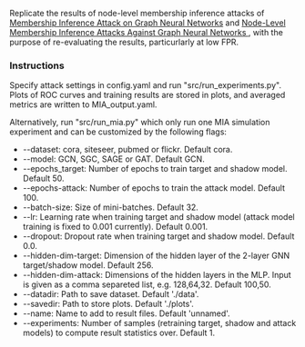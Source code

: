 Replicate the results of node-level membership inference attacks of [Membership Inference Attack on Graph Neural Networks](https://arxiv.org/abs/2101.06570) and [Node-Level Membership Inference Attacks Against Graph Neural Networks
](https://arxiv.org/abs/2102.05429), with the purpose of re-evaluating the results, particurlarly at low FPR.

### Instructions

Specify attack settings in config.yaml and run "src/run_experiments.py". Plots of ROC curves and training results are stored in plots, and averaged metrics are written to MIA_output.yaml.

Alternatively, run "src/run_mia.py" which only run one MIA simulation experiment and can be customized by the following flags:

* --dataset: cora, siteseer, pubmed or flickr. Default cora.
* --model: GCN, SGC, SAGE or GAT. Default GCN.
* --epochs_target: Number of epochs to train target and shadow model. Default 50.
* --epochs-attack: Number of epochs to train the attack model. Default 100.
* --batch-size: Size of mini-batches. Default 32.
* --lr: Learning rate when training target and shadow model (attack model training is fixed to 0.001 currently). Default 0.001.
* --dropout: Dropout rate when training target and shadow model. Default 0.0.
* --hidden-dim-target: Dimension of the hidden layer of the 2-layer GNN target/shadow model. Default 256.
* --hidden-dim-attack: Dimensions of the hidden layers in the MLP. Input is given as a comma separeted list, e.g. 128,64,32. Default 100,50.
* --datadir: Path to save dataset. Default './data'.
* --savedir: Path to store plots. Default './plots'.
* --name: Name to add to result files. Default 'unnamed'.
* --experiments: Number of samples (retraining target, shadow and attack models) to compute result statistics over. Default 1.

